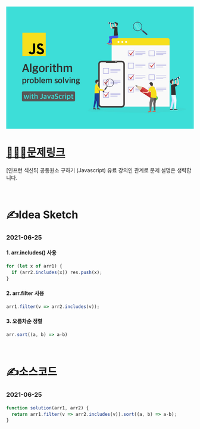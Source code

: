 [![인프런](../인프런표지.jpg)](https://www.inflearn.com/course/%EC%9E%90%EB%B0%94%EC%8A%A4%ED%81%AC%EB%A6%BD%ED%8A%B8-%EC%95%8C%EA%B3%A0%EB%A6%AC%EC%A6%98-%EB%AC%B8%EC%A0%9C%ED%92%80%EC%9D%B4/dashboard)
# [👩🏻‍💻문제링크](https://www.inflearn.com/course/%EC%9E%90%EB%B0%94%EC%8A%A4%ED%81%AC%EB%A6%BD%ED%8A%B8-%EC%95%8C%EA%B3%A0%EB%A6%AC%EC%A6%98-%EB%AC%B8%EC%A0%9C%ED%92%80%EC%9D%B4/dashboard)

[인프런 섹션5] 공통원소 구하기 (Javascript)
유료 강의인 관계로 문제 설명은 생략합니다.

<br>

# ✍️Idea Sketch

### **2021-06-25**

#### 1. arr.includes() 사용
```javascript
for (let x of arr1) {
  if (arr2.includes(x)) res.push(x);
}
```

#### 2. arr.filter 사용
```javascript
arr1.filter(v => arr2.includes(v));
```

#### 3. 오름차순 정렬
```javascript
arr.sort((a, b) => a-b)
```

<br>

# ✍️소스코드

### **2021-06-25**

```javascript
function solution(arr1, arr2) {
  return arr1.filter(v => arr2.includes(v)).sort((a, b) => a-b);
}
```
